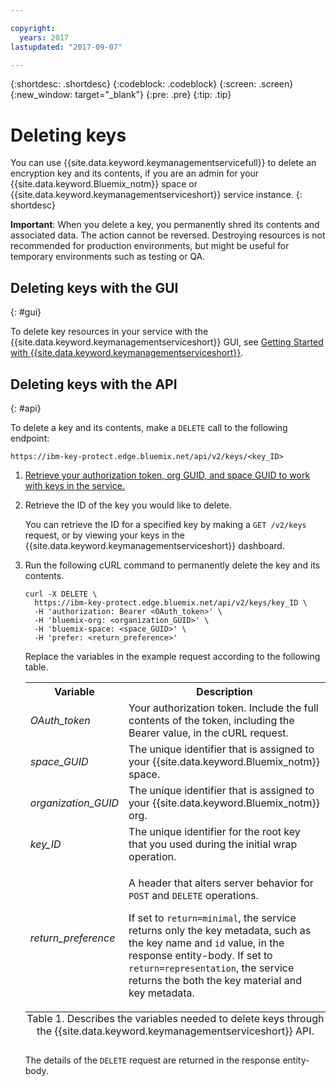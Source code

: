 ```yaml
---

copyright:
  years: 2017
lastupdated: "2017-09-07"

---
```


{:shortdesc: .shortdesc}
{:codeblock: .codeblock}
{:screen: .screen}
{:new_window: target="_blank"}
{:pre: .pre}
{:tip: .tip}

# Deleting keys

You can use {{site.data.keyword.keymanagementservicefull}} to delete an encryption key and its contents, if you are an admin for your {{site.data.keyword.Bluemix_notm}} space or {{site.data.keyword.keymanagementserviceshort}} service instance.
{: shortdesc}

**Important**: When you delete a key, you permanently shred its contents and associated data. The action cannot be reversed. Destroying resources is not recommended for production environments, but might be useful for temporary environments such as testing or QA.

## Deleting keys with the GUI
{: #gui}

To delete key resources in your service with the {{site.data.keyword.keymanagementserviceshort}} GUI, see [Getting Started with {{site.data.keyword.keymanagementserviceshort}}](index.html#deletekey).

## Deleting keys with the API
{: #api}

To delete a key and its contents, make a `DELETE` call to the following endpoint:

```
https://ibm-key-protect.edge.bluemix.net/api/v2/keys/<key_ID>
```

1. [Retrieve your authorization token, org GUID, and space GUID to work with keys in the service.](#authentication_api)

2. Retrieve the ID of the key you would like to delete.

    You can retrieve the ID for a specified key by making a `GET /v2/keys` request, or by viewing your keys in the {{site.data.keyword.keymanagementserviceshort}} dashboard.

3. Run the following cURL command to permanently delete the key and its contents.

    ```cURL
    curl -X DELETE \
      https://ibm-key-protect.edge.bluemix.net/api/v2/keys/key_ID \
      -H 'authorization: Bearer <OAuth_token>' \
      -H 'bluemix-org: <organization_GUID>' \
      -H 'bluemix-space: <space_GUID>' \
      -H 'prefer: <return_preference>'
    ```
    Replace the variables in the example request according to the following table.
    <table>
      <tr>
        <th>Variable</th>
        <th>Description</th>
      </tr>
      <tr>
        <td><em>OAuth_token</em></td>
        <td>Your authorization token. Include the full contents of the token, including the Bearer value, in the cURL request.</td>
      </tr>
      <tr>
        <td><em>space_GUID</em></td>
        <td>The unique identifier that is assigned to your {{site.data.keyword.Bluemix_notm}} space.</td>
      </tr>
      <tr>
        <td><em>organization_GUID</em></td>
        <td>The unique identifier that is assigned to your {{site.data.keyword.Bluemix_notm}} org.</td>
      </tr>
      <tr>
        <td><em>key_ID</em></td>
        <td>The unique identifier for the root key that you used during the initial wrap operation.</td>
      </tr>
      <tr>
      <tr>
        <td><em>return_preference</em></td>
        <td><p>A header that alters server behavior for <code>POST</code> and <code>DELETE</code> operations.</p><p>If set to <code>return=minimal</code>, the service returns only the key metadata, such as the key name and <code>id</code> value, in the response entity-body. If set to <code>return=representation</code>, the service returns the both the key material and key metadata.</p></td>
      </tr>
      <caption style="caption-side:bottom;">Table 1. Describes the variables needed to delete keys through the {{site.data.keyword.keymanagementserviceshort}} API.</caption>
    </table>

    The details of the `DELETE` request are returned in the response entity-body.
